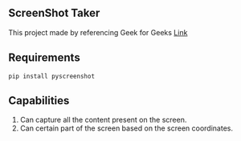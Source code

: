 ## ScreenShot Taker

This project made by referencing Geek for Geeks [Link](https://www.geeksforgeeks.org/taking-screenshots-using-pyscreenshot-in-python)

## Requirements

```
pip install pyscreenshot
```

## Capabilities

1. Can capture all the content present on the screen.
2. Can certain part of the screen based on the screen coordinates.

